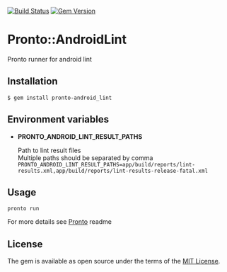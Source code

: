 [![Build Status](https://travis-ci.org/appunite/pronto-android_lint.svg?branch=master)](https://travis-ci.org/appunite/pronto-android_lint)
[![Gem Version](https://badge.fury.io/rb/pronto-android_lint.svg)](https://badge.fury.io/rb/pronto-android_lint)

# Pronto::AndroidLint

Pronto runner for android lint

## Installation

```
$ gem install pronto-android_lint
```

## Environment variables

* **PRONTO_ANDROID_LINT_RESULT_PATHS**

  Path to lint result files<br>
  Multiple paths should be separated by comma<br>
  `PRONTO_ANDROID_LINT_RESULT_PATHS=app/build/reports/lint-results.xml,app/build/reports/lint-results-release-fatal.xml`

## Usage

```
pronto run
```

For more details see [Pronto](https://github.com/prontolabs/pronto) readme

## License

The gem is available as open source under the terms of the [MIT License](http://opensource.org/licenses/MIT).
